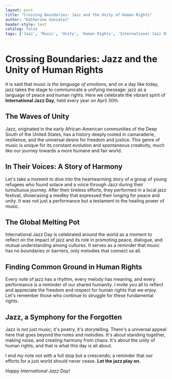 ```yaml
---
layout: post
title: "Crossing Boundaries: Jazz and the Unity of Human Rights"
author: "Katherine Gonzalez"
header-style: text
catalog: false
tags: ['Jazz', 'Music', 'Unity', 'Human Rights', 'International Jazz Day', 'Peace']
---
```


# Crossing Boundaries: Jazz and the Unity of Human Rights  

It is said that *music is the language of emotions*, and on a day like today, jazz takes the stage to communicate a unifying message: jazz as a language of peace and human rights. Here we celebrate the vibrant spirit of **International Jazz Day**, held every year on April 30th.  

## The Waves of Unity  
Jazz, originated in the early African-American communities of the Deep South of the United States, has a history deeply rooted in camaraderie, resilience, and the universal desire for freedom and justice. This genre of music is unique for its constant evolution and spontaneous creativity, much like our journey towards a more humane and fair world.  

## In Their Voices: A Story of Harmony  
Let's take a moment to dive into the heartwarming story of a group of young refugees who found solace and a voice through Jazz during their tumultuous journey. After their tireless efforts, they performed in a local jazz festival, showcasing a medley that expressed their longing for peace and unity. It was not just a performance but a testament to the healing power of music.  

## The Global Melting Pot  
International Jazz Day is celebrated around the world as a moment to reflect on the impact of jazz and its role in promoting peace, dialogue, and mutual understanding among cultures. It serves as a reminder that music has no boundaries or barriers, only melodies that connect us all.  

## Finding Common Ground in Human Rights  
Every note of jazz has a rhythm, every melody has meaning, and every performance is a reminder of our shared humanity. I invite you all to reflect and appreciate the freedom and respect for human rights that we enjoy. Let's remember those who continue to struggle for these fundamental rights.  

## Jazz, a Symphony for the Forgotten  
Jazz is not just music; it's poetry, it's storytelling. There's a universal appeal here that goes beyond the notes and melodies. It's about standing together, making noise, and creating harmony from chaos. It's about the unity of human rights, and that is what this day is all about.  

I end my note not with a full stop but a crescendo; a reminder that our efforts for a just world should never cease. **Let the jazz play on.**  

*Happy International Jazz Day!*  
